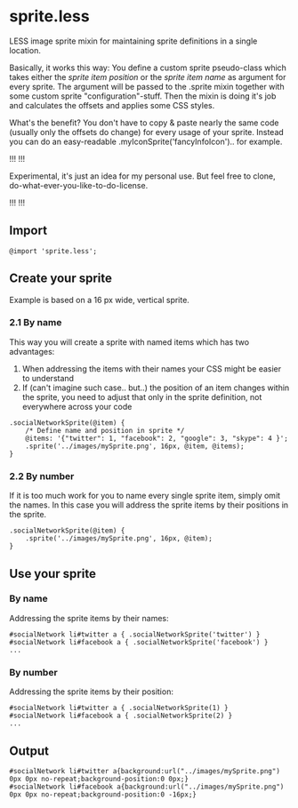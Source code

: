 sprite.less
===========

LESS image sprite mixin for maintaining sprite definitions in a single location.


Basically, it works this way: You define a custom sprite pseudo-class which takes either the _sprite item position_ or the _sprite item name_ as argument for every sprite. The argument will be passed to the .sprite mixin together with some custom sprite "configuration"-stuff. Then the mixin is doing it's job and calculates the offsets and applies some CSS styles.

What's the benefit? You don't have to copy & paste nearly the same code (usually only the offsets do change) for every usage of your sprite. Instead you can do an easy-readable .myIconSprite('fancyInfoIcon').. for example.

!!! !!!

Experimental, it's just an idea for my personal use. But feel free to clone, do-what-ever-you-like-to-do-license.

!!! !!!

Import
------

	@import 'sprite.less';

Create your sprite
------------------

Example is based on a 16 px wide, vertical sprite.

### 2.1 By name

This way you will create a sprite with named items which has two advantages:
  1. When addressing the items with their names your CSS might be easier to understand
  2. If (can't imagine such case.. but..) the position of an item changes within the sprite, you need to adjust that only in the sprite definition, not everywhere across your code

    .socialNetworkSprite(@item) {
        /* Define name and position in sprite */
        @items: '{"twitter": 1, "facebook": 2, "google": 3, "skype": 4 }';
        .sprite('../images/mySprite.png', 16px, @item, @items);
    }

### 2.2 By number

If it is too much work for you to name every single sprite item, simply omit the names. In this case you will address the sprite items by their positions in the sprite.

    .socialNetworkSprite(@item) {
        .sprite('../images/mySprite.png', 16px, @item);
    }

Use your sprite
---------------

### By name

Addressing the sprite items by their names:

    #socialNetwork li#twitter a { .socialNetworkSprite('twitter') }
    #socialNetwork li#facebook a { .socialNetworkSprite('facebook') }
    ...

### By number

Addressing the sprite items by their position:

    #socialNetwork li#twitter a { .socialNetworkSprite(1) }
    #socialNetwork li#facebook a { .socialNetworkSprite(2) }
    ...

Output
------

    #socialNetwork li#twitter a{background:url("../images/mySprite.png") 0px 0px no-repeat;background-position:0 0px;}
    #socialNetwork li#facebook a{background:url("../images/mySprite.png") 0px 0px no-repeat;background-position:0 -16px;}
